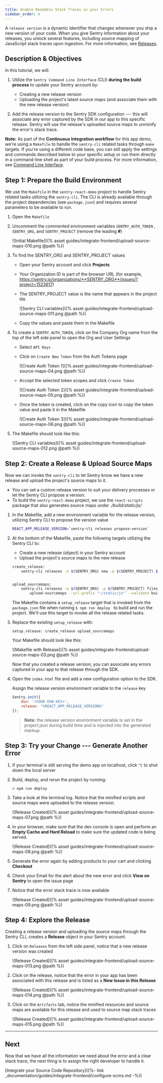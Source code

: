 ```yaml
---
title: Enable Readable Stack Traces in your Errors
sidebar_order: 4
---
```


 A `release version` is a dynamic identifier that changes whenever you ship a new version of your code. When you give Sentry information about your releases, you unlock several features, including source mapping of JavaScript stack traces upon ingestion. For more information, see [Releases](https://docs.sentry.io/workflow/releases/?platform=browser).

## Description & Objectives

 In this tutorial, we will:

 1. Utilize the `Sentry Command Line Interface` (CLI) **during the build process** to update your Sentry account by:
    - Creating a new release version
    - Uploading the project's latest source maps (and associate them with the new release version)

2. Add the release version to the Sentry SDK configuration --- this will associate any error captured by the SDK in our app to this specific release. Sentry will use the release's uploaded source maps to unminify the error's stack trace.

**Note:** As part of the **Continuous Integration workflow** for this app demo, we're using a `Makefile` to handle the `sentry-cli` related tasks through `make` targets. If you're using a different code base, you can still apply the settings and commands described below to your specific setup or run them directly in a command-line shell as part of your build process. For more information, see [Command Line Interface](https://docs.sentry.io/cli/).

## Step 1: Prepare the Build Environment

We use the `Makefile` in the `sentry-react-demo` project to handle Sentry related tasks utilizing the `sentry-cli`. The CLI is already available through the project dependencies (see `package.json`) and requires several parameters to be available to run.

1. Open the `Makefile`

2. Uncomment the commented environment variables `SENTRY_AUTH_TOKEN` , `SENTRY_ORG`, and `SENTRY_PROJECT` (remove the leading **#**)

    ![Initial Makefile]({% asset guides/integrate-frontend/upload-source-maps-010.png @path %})

3. To find the SENTRY_ORG and SENTRY_PROJECT values
    - Open your Sentry account and click **Projects**
    - Your Organization ID is part of the browser URL (for example, https://sentry.io/organizations/**SENTRY_ORG**/issues/?project=1523617)
    - The SENTRY_PROJECT value is the name that appears in the project tile

        ![Sentry CLI variables]({% asset guides/integrate-frontend/upload-source-maps-011.png @path %})
    - Copy the values and paste them in the Makefile

4. To create a `SENTRY_AUTH_TOKEN`, click on the Company Org name from the top of the left side panel to open the Org and User Settings
    - Select `API Keys`
    - Click on `Create New Token` from the Auth Tokens page 

        ![Create Auth Token 1]({% asset guides/integrate-frontend/upload-source-maps-04.png @path %})

    - Accept the selected token scopes and click `Create Token`

        ![Create Auth Token 2]({% asset guides/integrate-frontend/upload-source-maps-05.png @path %})

    - Once the token is created, click on the copy icon to copy the token value and paste it in the Makefile

        ![Create Auth Token 3]({% asset guides/integrate-frontend/upload-source-maps-06.png @path %})

5. The Makefile should look like this:

    ![Sentry CLI variables]({% asset guides/integrate-frontend/upload-source-maps-012.png @path %})

## Step 2: Create a Release & Upload Source Maps

Now we can invoke the `sentry-cli` to let Sentry know we have a new release and upload the project's source maps to it.

- You can set a custom release version to suit your delivery processes or let the Sentry CLI propose a version.
- To build the `sentry-react-demo` project, we use the `react-scripts` package that also generates source maps under _./build/static/js/_

1. In the Makefile, add a new environment variable for the release version, utilizing Sentry CLI to propose the version value

    ```bash
    REACT_APP_RELEASE_VERSION=`sentry-cli releases propose-version`
    ```

2. At the bottom of the Makefile, paste the following targets utilizing the Sentry CLI to:
    - Create a new release (object) in your Sentry account
    - Upload the project's source maps to the new release 

    ```bash
    create_release:
        sentry-cli releases -o $(SENTRY_ORG) new -p $(SENTRY_PROJECT) $(REACT_APP_RELEASE_VERSION)


    upload_sourcemaps:
        sentry-cli releases -o $(SENTRY_ORG) -p $(SENTRY_PROJECT) files $(REACT_APP_RELEASE_VERSION) \
            upload-sourcemaps --url-prefix "~/static/js" --validate build/static/js
    ```

    The Makefile contains a `setup_release` target that is invoked from the `package.json` file when running  `$ npm run deploy ` to build and run the project.  We'll use this target to invoke all the release related tasks.

3. Replace the existing `setup_release` with:

    ```Shell
    setup_release: create_release upload_sourcemaps
    ```

    Your Makefile should look like this:

    ![Makefile with Release]({% asset guides/integrate-frontend/upload-source-maps-03.png @path %})

    Now that you created a release version, you can associate any errors captured in your app to that release through the SDK.

4. Open the `index.html` file and add a new configuration option to the SDK. 

    Assign the release version environment variable to the `release` key

    ```JavaScript
    Sentry.init({
        dsn: '<YOUR DSN KEY>',
        release: "%REACT_APP_RELEASE_VERSION%"
    });
    ```

    > **Note:** the release version environment variable is set in the project.json during build time and is injected into the generated markup.

## Step 3: Try your Change --- Generate Another Error

1. If your terminal is still serving the demo app on localhost, click `^C` to shut down the local server

2.  Build, deploy, and rerun the project by running:

    ```Node
    > npm run deploy
    ```

3. Take a look at the terminal log. Notice that the minified scripts and source maps were uploaded to the release version.

    ![Release Created]({% asset guides/integrate-frontend/upload-source-maps-07.png @path %})

4. In your browser, make sure that the dev console is open and perform an **Empty Cache and Hard Reload** to make sure the updated code is being served.

    ![Release Created]({% asset guides/integrate-frontend/upload-source-maps-08.png @path %})

5. Generate the error again by adding products to your cart and clicking **Checkout**

6. Check your Email for the alert about the new error and click **View on Sentry** to open the issue page

7. Notice that the error stack trace is now available 

    ![Release Created]({% asset guides/integrate-frontend/upload-source-maps-09.png @path %})

## Step 4: Explore the Release

Creating a release version and uploading the source maps through the Sentry CLI, creates a **Release** object in your Sentry account.

1. Click on `Releases` from the left side panel, notice that a new release version was created

    ![Release Created]({% asset guides/integrate-frontend/upload-source-maps-013.png @path %})

2. Click on the release, notice that the error in your app has been associated with this release and is listed as a **New Issue in this Release**

    ![Release Created]({% asset guides/integrate-frontend/upload-source-maps-014.png @path %})

3. Click on the `Artifacts` tab, notice the minified resources and source maps are available for this release and used to source map stack traces

    ![Release Created]({% asset guides/integrate-frontend/upload-source-maps-015.png @path %})

****

## Next

Now that we have all the information we need about the error and a clear stack trace, the next thing is to assign the right developer to handle it.

[Integrate your Source Code Repository]({%- link _documentation/guides/integrate-frontend/configure-scms.md -%})
